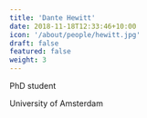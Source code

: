```yaml
---
title: 'Dante Hewitt'
date: 2018-11-18T12:33:46+10:00
icon: '/about/people/hewitt.jpg'
draft: false
featured: false
weight: 3
---
```


PhD student

University of Amsterdam
